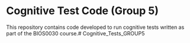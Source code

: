 # Cognitive Test Code (Group 5)

This repository contains code developed to run cognitive tests written as part of the BIOS0030 course.# Cognitive_Tests_GROUP5
